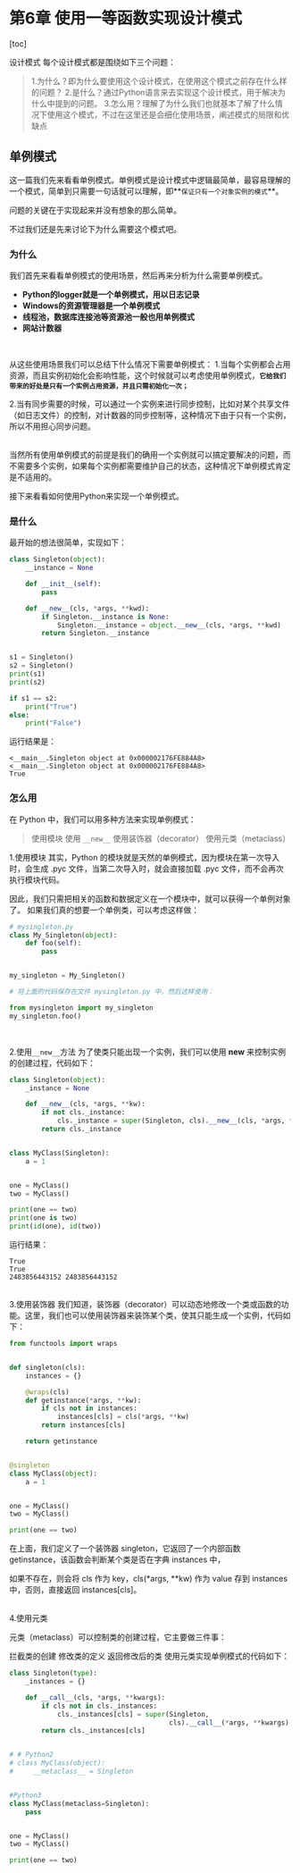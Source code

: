 # 第6章 使用一等函数实现设计模式

[toc]

设计模式
每个设计模式都是围绕如下三个问题：

> 1.为什么？即为什么要使用这个设计模式，在使用这个模式之前存在什么样的问题？
2.是什么？通过Python语言来去实现这个设计模式，用于解决为什么中提到的问题。
3.怎么用？理解了为什么我们也就基本了解了什么情况下使用这个模式，不过在这里还是会细化使用场景，阐述模式的局限和优缺点


## 单例模式
这一篇我们先来看看单例模式。单例模式是设计模式中逻辑最简单，最容易理解的一个模式，简单到只需要一句话就可以理解，即**`保证只有一个对象实例的模式`**。

问题的关键在于实现起来并没有想象的那么简单。

不过我们还是先来讨论下为什么需要这个模式吧。

### 为什么

我们首先来看看单例模式的使用场景，然后再来分析为什么需要单例模式。
*  **Python的logger就是一个单例模式，用以日志记录**
* **Windows的资源管理器是一个单例模式**
* **线程池，数据库连接池等资源池一般也用单例模式**
* **网站计数器**

<br>

从这些使用场景我们可以总结下什么情况下需要单例模式：
1.当每个实例都会占用资源，而且实例初始化会影响性能，这个时候就可以考虑使用单例模式，**`它给我们带来的好处是只有一个实例占用资源，并且只需初始化一次；`**

2.当有同步需要的时候，可以通过一个实例来进行同步控制，比如对某个共享文件（如日志文件）的控制，对计数器的同步控制等，这种情况下由于只有一个实例，所以不用担心同步问题。

<br>
当然所有使用单例模式的前提是我们的确用一个实例就可以搞定要解决的问题，而不需要多个实例，如果每个实例都需要维护自己的状态，这种情况下单例模式肯定是不适用的。


接下来看看如何使用Python来实现一个单例模式。

### 是什么

最开始的想法很简单，实现如下：

```python
class Singleton(object):
    __instance = None

    def __init__(self):
        pass

    def __new__(cls, *args, **kwd):
        if Singleton.__instance is None:
            Singleton.__instance = object.__new__(cls, *args, **kwd)
        return Singleton.__instance


s1 = Singleton()
s2 = Singleton()
print(s1)
print(s2)

if s1 == s2:
    print("True")
else:
    print("False")

```

运行结果是：
```
<__main__.Singleton object at 0x000002176FE884A8>
<__main__.Singleton object at 0x000002176FE884A8>
True

```

### 怎么用

在 Python 中，我们可以用多种方法来实现单例模式：

> 使用模块
使用 `__new__`
使用装饰器（decorator）
使用元类（metaclass）


1.使用模块
其实，Python 的模块就是天然的单例模式，因为模块在第一次导入时，会生成 .pyc 文件，当第二次导入时，就会直接加载 .pyc 文件，而不会再次执行模块代码。

因此，我们只需把相关的函数和数据定义在一个模块中，就可以获得一个单例对象了。
如果我们真的想要一个单例类，可以考虑这样做：

```python
# mysingleton.py
class My_Singleton(object):
    def foo(self):
        pass


my_singleton = My_Singleton()

# 将上面的代码保存在文件 mysingleton.py 中，然后这样使用：

from mysingleton import my_singleton
my_singleton.foo()

```
<br>

2.使用`__new__`方法
为了使类只能出现一个实例，我们可以使用 __new__ 来控制实例的创建过程，代码如下：

```python
class Singleton(object):
    _instance = None

    def __new__(cls, *args, **kw):
        if not cls._instance:
            cls._instance = super(Singleton, cls).__new__(cls, *args, **kw)
        return cls._instance


class MyClass(Singleton):
    a = 1


one = MyClass()
two = MyClass()

print(one == two)
print(one is two)
print(id(one), id(two))
```

运行结果：
```
True
True
2483856443152 2483856443152
```
<br>
3.使用装饰器
我们知道，装饰器（decorator）可以动态地修改一个类或函数的功能。这里，我们也可以使用装饰器来装饰某个类，使其只能生成一个实例，代码如下：

```python
from functools import wraps


def singleton(cls):
    instances = {}

    @wraps(cls)
    def getinstance(*args, **kw):
        if cls not in instances:
            instances[cls] = cls(*args, **kw)
        return instances[cls]

    return getinstance


@singleton
class MyClass(object):
    a = 1


one = MyClass()
two = MyClass()

print(one == two)

```

在上面，我们定义了一个装饰器 singleton，它返回了一个内部函数 getinstance，该函数会判断某个类是否在字典 instances 中，

如果不存在，则会将 cls 作为 key，cls(*args, **kw) 作为 value 存到 instances 中，否则，直接返回 instances[cls]。

<br>
4.使用元类

元类（metaclass）可以控制类的创建过程，它主要做三件事：

拦截类的创建
修改类的定义
返回修改后的类
使用元类实现单例模式的代码如下：

```python
class Singleton(type):
    _instances = {}

    def __call__(cls, *args, **kwargs):
        if cls not in cls._instances:
            cls._instances[cls] = super(Singleton,
                                        cls).__call__(*args, **kwargs)
        return cls._instances[cls]


# # Python2
# class MyClass(object):
#     __metaclass__ = Singleton


#Python3
class MyClass(metaclass=Singleton):
    pass


one = MyClass()
two = MyClass()

print(one == two)

```
